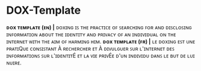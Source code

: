 # DOX-Template
**ᴅᴏx ᴛᴇᴍᴘʟᴀᴛᴇ (ᴇɴ) |** ᴅᴏxɪɴɢ ɪꜱ ᴛʜᴇ ᴘʀᴀᴄᴛɪᴄᴇ ᴏꜰ ꜱᴇᴀʀᴄʜɪɴɢ ꜰᴏʀ ᴀɴᴅ ᴅɪꜱᴄʟᴏꜱɪɴɢ ɪɴꜰᴏʀᴍᴀᴛɪᴏɴ ᴀʙᴏᴜᴛ ᴛʜᴇ ɪᴅᴇɴᴛɪᴛʏ ᴀɴᴅ ᴘʀɪᴠᴀᴄʏ ᴏꜰ ᴀɴ ɪɴᴅɪᴠɪᴅᴜᴀʟ ᴏɴ ᴛʜᴇ ɪɴᴛᴇʀɴᴇᴛ ᴡɪᴛʜ ᴛʜᴇ ᴀɪᴍ ᴏꜰ ʜᴀʀᴍɪɴɢ ʜɪᴍ.
**ᴅᴏx ᴛᴇᴍᴘʟᴀᴛᴇ (ꜰʀ) |** ʟᴇ ᴅᴏxɪɴɢ ᴇꜱᴛ ᴜɴᴇ ᴘʀᴀᴛɪQᴜᴇ ᴄᴏɴꜱɪꜱᴛᴀɴᴛ À ʀᴇᴄʜᴇʀᴄʜᴇʀ ᴇᴛ À ᴅɪᴠᴜʟɢᴜᴇʀ ꜱᴜʀ ʟ'ɪɴᴛᴇʀɴᴇᴛ ᴅᴇꜱ ɪɴꜰᴏʀᴍᴀᴛɪᴏɴꜱ ꜱᴜʀ ʟ'ɪᴅᴇɴᴛɪᴛÉ ᴇᴛ ʟᴀ ᴠɪᴇ ᴘʀɪᴠÉᴇ ᴅ'ᴜɴ ɪɴᴅɪᴠɪᴅᴜ ᴅᴀɴꜱ ʟᴇ ʙᴜᴛ ᴅᴇ ʟᴜɪ ɴᴜɪʀᴇ.
